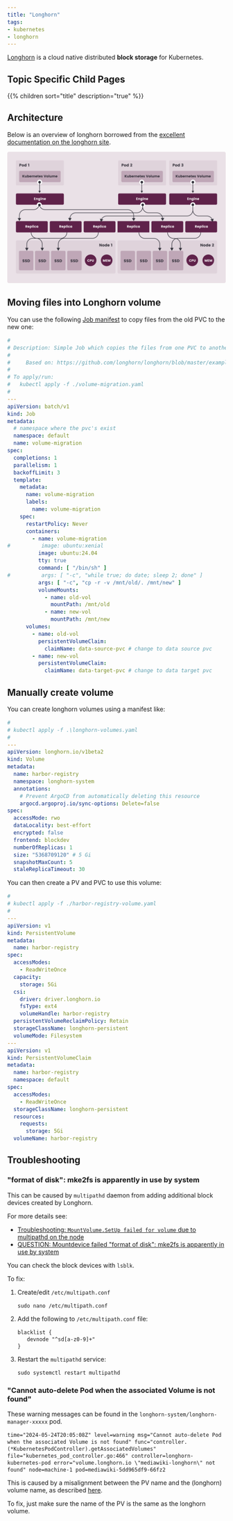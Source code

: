 ```yaml
---
title: "Longhorn"
tags:
- kubernetes
- longhorn
---
```


[Longhorn](https://longhorn.io/) is a cloud native distributed **block storage** for Kubernetes.
<!--more-->

## Topic Specific Child Pages

{{% children sort="title" description="true" %}}

## Architecture

Below is an overview of longhorn borrowed from the [excellent documentation on the longhorn site](https://longhorn.io/docs/latest/).

![Longhorn overview](./how-longhorn-works.svg)

## Moving files into Longhorn volume

You can use the following [Job manifest](https://github.com/longhorn/longhorn/blob/master/examples/data_migration.yaml#L29-L31) 
to copy files from the old PVC to the new one:

```yaml
#
# Description: Simple Job which copies the files from one PVC to another
#
#     Based on: https://github.com/longhorn/longhorn/blob/master/examples/data_migration.yaml#L29-L31
#
# To apply/run:
#   kubectl apply -f ./volume-migration.yaml
#
---
apiVersion: batch/v1
kind: Job
metadata:
  # namespace where the pvc's exist
  namespace: default
  name: volume-migration
spec:
  completions: 1
  parallelism: 1
  backoffLimit: 3
  template:
    metadata:
      name: volume-migration
      labels:
        name: volume-migration
    spec:
      restartPolicy: Never
      containers:
        - name: volume-migration
#          image: ubuntu:xenial
          image: ubuntu:24.04
          tty: true
          command: [ "/bin/sh" ]
#          args: [ "-c", "while true; do date; sleep 2; done" ]
          args: [ "-c", "cp -r -v /mnt/old/. /mnt/new" ]
          volumeMounts:
            - name: old-vol
              mountPath: /mnt/old
            - name: new-vol
              mountPath: /mnt/new
      volumes:
        - name: old-vol
          persistentVolumeClaim:
            claimName: data-source-pvc # change to data source pvc
        - name: new-vol
          persistentVolumeClaim:
            claimName: data-target-pvc # change to data target pvc
```

## Manually create volume

You can create longhorn volumes using a manifest like:

```yaml
#
# kubectl apply -f .\longhorn-volumes.yaml
#
---
apiVersion: longhorn.io/v1beta2
kind: Volume
metadata:
  name: harbor-registry
  namespace: longhorn-system
  annotations:
    # Prevent ArgoCD from automatically deleting this resource
    argocd.argoproj.io/sync-options: Delete=false
spec:
  accessMode: rwo
  dataLocality: best-effort
  encrypted: false
  frontend: blockdev
  numberOfReplicas: 1
  size: "5368709120" # 5 Gi
  snapshotMaxCount: 5
  staleReplicaTimeout: 30
```

You can then create a PV and PVC to use this volume:

```yaml
#
# kubectl apply -f ./harbor-registry-volume.yaml
#
---
apiVersion: v1
kind: PersistentVolume
metadata:
  name: harbor-registry
spec:
  accessModes:
    - ReadWriteOnce
  capacity:
    storage: 5Gi
  csi:
    driver: driver.longhorn.io
    fsType: ext4
    volumeHandle: harbor-registry
  persistentVolumeReclaimPolicy: Retain
  storageClassName: longhorn-persistent
  volumeMode: Filesystem
---
apiVersion: v1
kind: PersistentVolumeClaim
metadata:
  name: harbor-registry
  namespace: default
spec:
  accessModes:
    - ReadWriteOnce
  storageClassName: longhorn-persistent
  resources:
    requests:
      storage: 5Gi
  volumeName: harbor-registry
```

## Troubleshooting

### "format of disk": mke2fs is apparently in use by system

This can be caused by `multipathd` daemon from adding additional block devices created by Longhorn.

For more details see: 
* [Troubleshooting: `MountVolume.SetUp failed for volume` due to multipathd on the node](https://longhorn.io/kb/troubleshooting-volume-with-multipath/)
* [QUESTION: Mountdevice failed "format of disk": mke2fs is apparently in use by system](https://github.com/longhorn/longhorn/issues/3583)

You can check the block devices with ``lsblk``.

To fix:

1. Create/edit `/etc/multipath.conf`
    ```shell
    sudo nano /etc/multipath.conf
    ```
2. Add the following to `/etc/multipath.conf` file:
    ```text
    blacklist {
       devnode "^sd[a-z0-9]+"
    }
    ```
3. Restart the `multipathd` service:
    ```shell
    sudo systemctl restart multipathd
    ```
   
### "Cannot auto-delete Pod when the associated Volume is not found"

These warning messages can be found in the `longhorn-system/longhorn-manager-xxxxx` pod.

```text
time="2024-05-24T20:05:08Z" level=warning msg="Cannot auto-delete Pod when the associated Volume is not found" func="controller.(*KubernetesPodController).getAssociatedVolumes" file="kubernetes_pod_controller.go:466" controller=longhorn-kubernetes-pod error="volume.longhorn.io \"mediawiki-longhorn\" not found" node=machine-1 pod=mediawiki-5dd965df9-66fz2
```

This is caused by a misalignment between the PV name and the (longhorn) volume name, as described [here](https://github.com/longhorn/longhorn/discussions/6419).

To fix, just make sure the name of the PV is the same as the longhorn volume.
